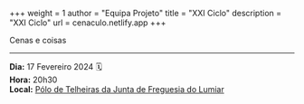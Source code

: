 +++
weight = 1
author = "Equipa Projeto"
title = "XXI Ciclo"
description = "XXI Ciclo"
url = cenaculo.netlify.app
+++

Cenas e coisas

--- 

**Dia:** 17 Fevereiro 2024 🗓️ \
**Hora:** 20h30 \
**Local:** [Pólo de Telheiras da Junta de Freguesia do Lumiar](https://maps.app.goo.gl/H1NnpxS8RSs2maXZ9)